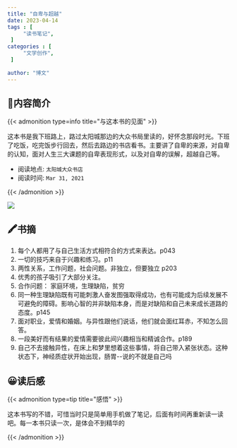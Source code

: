 ```yaml
---
title: "自卑与超越"
date: 2023-04-14
tags : [                                    
     "读书笔记",
 ]
categories : [                              
     "文学创作",
 ]
 
author: "博文" 
---
```


## 📜**内容简介**

{{< admonition type=info title="与这本书的见面"  >}}

这本书是我下班路上，路过太阳城那边的大众书局里读的，好怀念那段时光。下班了吃饭，吃完饭步行回去，然后去路边的书店看书。主要讲了自卑的来源，对自卑的认知，面对人生三大课题的自卑表现形式，以及对自卑的误解，超越自己等。

- 阅读地点: `太阳城大众书店`
- 阅读时间: `Mar 31, 2021`

{{< /admonition >}}

![](/读书笔记/20230414170658.png)

## 🖍️书摘

1. 每个人都用了与自己生活方式相符合的方式来表达。p043 
2. 一切的技巧来自于兴趣和练习。p11 
3. 两性关系，工作问题，社会问题。非独立，但要独立  p203  
4. 优秀的孩子吸引了大部分关注。
5. 合作问题： 家庭环境，生理缺陷，贫穷 
6. 同一种生理缺陷既有可能刺激人奋发图强取得成功，也有可能成为后续发展不可避免的障碍。影响心智的并非缺陷本身，而是对缺陷和自己未来成长道路的态度。p145 
7. 面对职业，爱情和婚姻。与异性跟他们说话，他们就会面红耳赤，不知怎么回答。
8. 一段美好而有结果的爱情需要彼此间兴趣相当和精诚合作。p189
9. 自己不去接触异性，在床上和梦里想着这些事情，将自己带入紧张状态。这种状态下，神经质症状开始出现，肠胃--说的不就是自己吗

## 😀读后感

{{< admonition type=tip title="感悟"  >}}

这本书写的不错，可惜当时只是简单用手机做了笔记，后面有时间再重新读一读吧。每一本书只读一次，是体会不到精华的

{{< /admonition >}}

